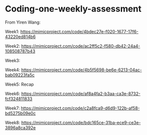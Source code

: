 # Coding-one-weekly-assessment

From Yiren Wang:

Week1:
https://mimicproject.com/code/4bdec27e-f020-1677-17f6-43220ed814b6

Week2:
https://mimicproject.com/code/ac2ff5c2-f580-db42-24a4-108508787b43

Week3:

Week4:
https://mimicproject.com/code/4b5f5698-be6e-6213-04ac-bab09223fa5c

Week5: Recap 

Week6:
https://mimicproject.com/code/af8a4fa2-b3aa-ca3e-8732-fcf324811833

Week7:
https://mimicproject.com/code/c2a8fca9-d6d9-122b-af58-bd5275b09e0c

Week8:
https://mimicproject.com/code/bdc165ce-31ba-ece9-ce3e-3896a8ca392e
